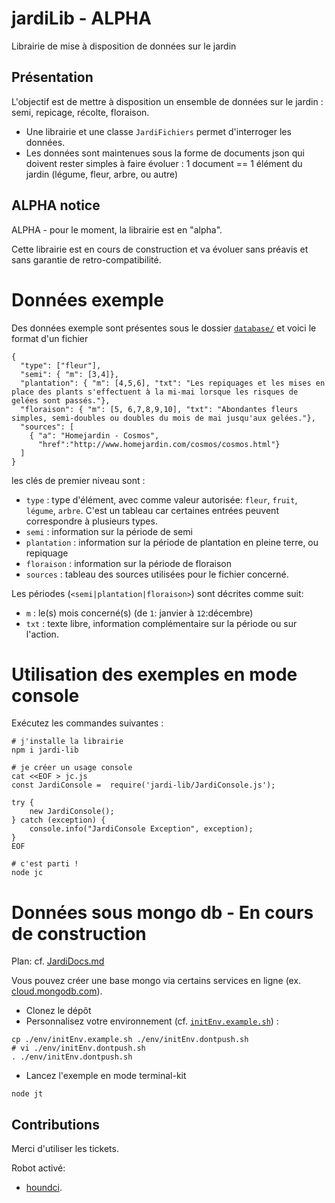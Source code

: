 # jardiLib - ALPHA

Librairie de mise à disposition de données sur le jardin


## Présentation

L'objectif est de mettre à disposition un ensemble de données sur le jardin : semi, repicage, récolte, floraison. 

- Une librairie et une classe `JardiFichiers` permet d'interroger les données.
- Les données sont maintenues sous la forme de documents json qui doivent rester simples à faire évoluer :
  1 document == 1 élément du jardin (légume, fleur, arbre, ou autre)

## ALPHA notice

ALPHA - pour le moment, la librairie est en "alpha".

 Cette librairie est en cours de construction et va évoluer sans préavis et sans garantie de retro-compatibilité.

# Données exemple

Des données exemple sont présentes sous le dossier [`database/`](./database) et voici le format d'un fichier

``` 
{
  "type": ["fleur"],
  "semi": { "m": [3,4]},
  "plantation": { "m": [4,5,6], "txt": "Les repiquages et les mises en place des plants s'effectuent à la mi-mai lorsque les risques de gelées sont passés."},
  "floraison": { "m": [5, 6,7,8,9,10], "txt": "Abondantes fleurs simples, semi-doubles ou doubles du mois de mai jusqu'aux gelées."},
  "sources": [
    { "a": "Homejardin - Cosmos",
      "href":"http://www.homejardin.com/cosmos/cosmos.html"}
  ]
}
```
les clés de premier niveau sont : 
- `type` : type d'élément, avec comme valeur autorisée: `fleur`, `fruit`, `légume`, `arbre`. C'est un tableau car certaines entrées peuvent correspondre à plusieurs types.
- `semi` : information sur la période de semi
- `plantation` : information sur la période de plantation en pleine terre, ou repiquage
- `floraison` : information sur la période de floraison
- `sources` : tableau des sources utilisées pour le fichier concerné.

Les périodes (`<semi|plantation|floraison>`) sont décrites comme suit:
- `m` : le(s) mois concerné(s) (de `1`: janvier à `12`:décembre)
- `txt` : texte libre, information complémentaire sur la période ou sur l'action.

# Utilisation des exemples en mode console

Exécutez les commandes suivantes :
``` 
# j'installe la librairie
npm i jardi-lib

# je créer un usage console
cat <<EOF > jc.js
const JardiConsole =  require('jardi-lib/JardiConsole.js');

try {
    new JardiConsole();
} catch (exception) {
    console.info("JardiConsole Exception", exception);
}
EOF

# c'est parti !
node jc
```

# Données sous mongo db - En cours de construction

Plan: cf. [JardiDocs.md](JardiDocs.md)

Vous pouvez créer une base mongo via certains services en ligne (ex. [cloud.mongodb.com](https://cloud.mongodb.com/)).

- Clonez le dépôt
- Personnalisez votre environnement (cf. [`initEnv.example.sh`](./env/initEnv.example.sh)) :
```
cp ./env/initEnv.example.sh ./env/initEnv.dontpush.sh
# vi ./env/initEnv.dontpush.sh
. ./env/initEnv.dontpush.sh
```

- Lancez l'exemple en mode terminal-kit

``` 
node jt
```

## Contributions

Merci d'utiliser les tickets.

Robot activé:
* [houndci](https://houndci.com/).